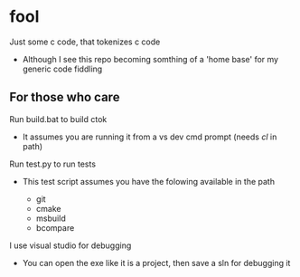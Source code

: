 # fool

Just some c code, that tokenizes c code

- Although I see this repo becoming somthing of a 'home base' for my generic code fiddling

## For those who care

Run build.bat to build ctok

- It assumes you are running it from a vs dev cmd prompt (needs _cl_ in path)

Run test.py to run tests

- This test script assumes you have the folowing available in the path

	- git
	- cmake
	- msbuild
	- bcompare

I use visual studio for debugging 
- You can open the exe like it is a project, then save a sln for debugging it